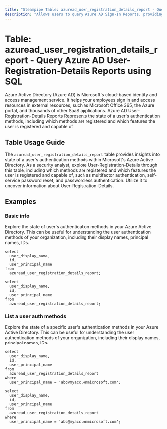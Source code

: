 ```yaml
---
title: "Steampipe Table: azuread_user_registration_details_report - Query Azure AD Sign-In Reports using SQL"
description: "Allows users to query Azure AD Sign-In Reports, providing detailed information about user sign-in activities, including the location, device, and application used for sign-in."
---
```


# Table: azuread_user_registration_details_report - Query Azure AD User-Registration-Details Reports using SQL

Azure Active Directory (Azure AD) is Microsoft's cloud-based identity and access management service. It helps your employees sign in and access resources in external resources, such as Microsoft Office 365, the Azure portal, and thousands of other SaaS applications. Azure AD User-Registration-Details Reports Represents the state of a user's authentication methods, including which methods are registered and which features the user is registered and capable of

## Table Usage Guide

The `azuread_user_registration_details_report` table provides insights into state of a user's authentication methods within Microsoft's Azure Active Directory. As a security analyst, explore User-Registration-Details through this table, including which methods are registered and which features the user is registered and capable of, such as multifactor authentication, self-service password reset, and passwordless authentication. Utilize it to uncover information about User-Registration-Details.

## Examples

### Basic info
Explore the state of user's authentication methods in your Azure Active Directory. This can be useful for understanding the user authentication methods of your organization, including their display names, principal names, IDs.

```sql+postgres
select
  user_display_name,
  id,
  user_principal_name
from
  azuread_user_registration_details_report;
```

```sql+sqlite
select
  user_display_name,
  id,
  user_principal_name
from
  azuread_user_registration_details_report;
```

### List a user auth methods
Explore the state of a specific user's authentication methods in your Azure Active Directory. This can be useful for understanding the user authentication methods of your organization, including their display names, principal names, IDs.

```sql+postgres
select
  user_display_name,
  id,
  user_principal_name
from
  azuread_user_registration_details_report
where
  user_principal_name = 'abc@myacc.onmicrosoft.com';
```

```sql+sqlite
select
  user_display_name,
  id,
  user_principal_name
from
  azuread_user_registration_details_report
where
  user_principal_name = 'abc@myacc.onmicrosoft.com';
```